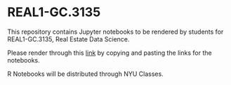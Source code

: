 # REAL1-GC.3135
This repository contains Jupyter notebooks to be rendered by students for REAL1-GC.3135, Real Estate Data Science.  

Please render through this [link](https://nbviewer.jupyter.org) by copying and pasting the links for the notebooks.

R Notebooks will be distributed through NYU Classes.
